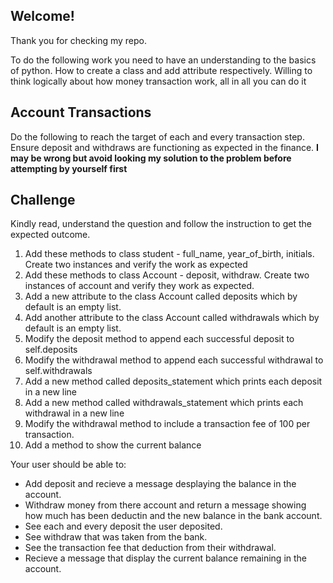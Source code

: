 ## Welcome!
Thank you for checking my repo.

To do the following work you need to have an understanding to the basics of python.
How to create a class and add attribute respectively.
Willing to think logically about how money transaction work, all in all you can do it


## Account Transactions
Do the following to reach the target of each and every transaction step.
Ensure deposit and withdraws are functioning as expected in the finance.
**I may be wrong but avoid looking my solution to the problem before attempting by yourself first**

## Challenge
Kindly read, understand the question and follow the instruction to get the expected outcome.
1. Add these methods to class student - full_name, year_of_birth, initials. Create two instances and verify the work as expected
2. Add these methods to class Account - deposit, withdraw. Create two instances of account and verify they work as expected.
3. Add a new attribute to the class Account called deposits which by default is an empty list.
4. Add another attribute to the class Account called withdrawals which by default is an empty list.
5. Modify the deposit method to append each successful deposit to self.deposits
6. Modify the withdrawal method to append each successful withdrawal to self.withdrawals
7. Add a new method called deposits_statement which prints each deposit in a new line
8. Add a new method called withdrawals_statement which prints each withdrawal in a new line
9. Modify the withdrawal method to include a transaction fee of 100 per transaction.
10. Add a method to show the current balance

Your user should be able to:

- Add deposit and recieve a message desplaying the balance in the account.
- Withdraw money from there account and return a message showing how much has been deductin and the new balance in the bank account.
- See each and every deposit the user deposited.
- See withdraw that was taken from the bank.
- See the transaction fee that deduction from their withdrawal.
- Recieve a message that display the current balance remaining in the account.